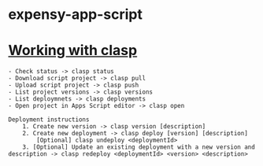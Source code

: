 # expensy-app-script


# [Working with clasp](https://developers.google.com/apps-script/guides/clasp)
    - Check status -> clasp status
    - Download script project -> clasp pull
    - Upload script project -> clasp push
    - List project versions -> clasp versions
    - List deploymnets -> clasp deployments
    - Open project in Apps Script editor -> clasp open

    Deployment instructions
        1. Create new version -> clasp version [description]
        2. Create new deployment -> clasp deploy [version] [description]
            [Optional] clasp undeploy <deploymentId>
        3. [Optional] Update an existing deployment with a new version and description -> clasp redeploy <deploymentId> <version> <description>
    
